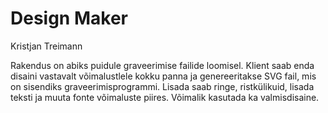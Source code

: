 # Design Maker

Kristjan Treimann

Rakendus on abiks puidule graveerimise failide loomisel. Klient saab enda disaini vastavalt võimalustlele kokku panna ja genereeritakse SVG fail, mis on sisendiks graveerimisprogrammi.
Lisada saab ringe, ristkülikuid, lisada teksti ja muuta fonte võimaluste piires. Võimalik kasutada ka valmisdisaine. 

